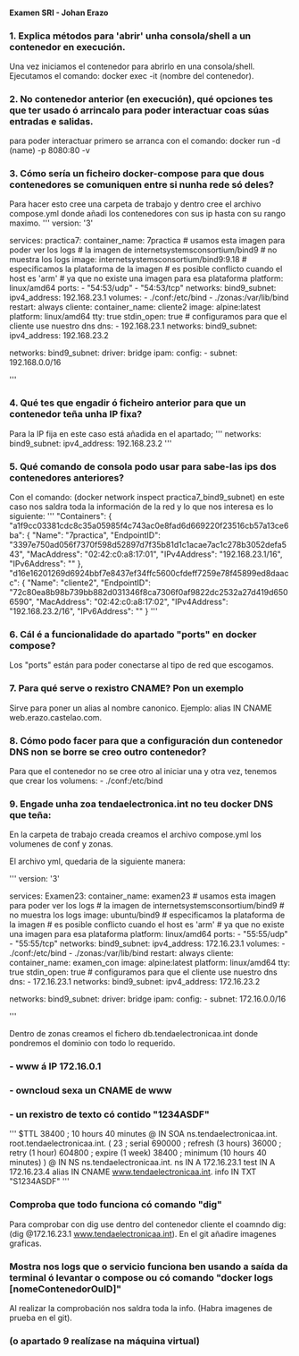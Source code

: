 #### Examen SRI - Johan Erazo

### 1. Explica métodos para 'abrir' unha consola/shell a un contenedor en execución.

Una vez iniciamos el contenedor para abrirlo en una consola/shell. Ejecutamos el comando: docker exec -it (nombre del contenedor).

### 2. No contenedor anterior (en execución), qué opciones tes que ter usado ó arrincalo para poder interactuar coas súas entradas e salidas.

para poder interactuar primero se arranca con el comando: docker run -d (name) -p 8080:80 -v

### 3. Cómo sería un ficheiro docker-compose para que dous contenedores se comuniquen entre si nunha rede só deles?

Para hacer esto cree una carpeta de trabajo y dentro cree el archivo compose.yml donde añadi los contenedores con sus ip hasta con su rango maximo.
'''
version: '3'

services:
  practica7:
    container_name: 7practica
    # usamos esta imagen para poder ver los logs
    # la imagen de internetsystemsconsortium/bind9
    # no muestra los logs
    image: internetsystemsconsortium/bind9:9.18
    # especificamos la plataforma de la imagen
    # es posible conflicto cuando el host es 'arm'
    # ya que no existe una imagen para esa plataforma
    platform: linux/amd64
    ports:
      - "54:53/udp"
      - "54:53/tcp"
    networks:
      bind9_subnet:
        ipv4_address: 192.168.23.1
    volumes:
      - ./conf:/etc/bind
      - ./zonas:/var/lib/bind
    restart: always
  cliente:
    container_name: cliente2
    image: alpine:latest
    platform: linux/amd64
    tty: true
    stdin_open: true
    # configuramos para que el cliente use nuestro dns
    dns:
      - 192.168.23.1
    networks:
      bind9_subnet:
        ipv4_address: 192.168.23.2
    
networks:
  bind9_subnet:
    driver: bridge
    ipam:
      config:
        - subnet: 192.168.0.0/16

'''
### 4. Qué tes que engadir ó ficheiro anterior para que un contenedor teña unha IP fixa?

Para la IP fija en este caso está añadida en el apartado;
'''
    networks:
      bind9_subnet:
        ipv4_address: 192.168.23.2
'''
### 5. Qué comando de consola podo usar para sabe-las ips dos contenedores anteriores?

Con el comando: (docker network inspect practica7_bind9_subnet) en este caso nos saldra toda la información de la red y lo que nos interesa es lo siguiente: 
'''
       "Containers": {
            "a1f9cc03381cdc8c35a05985f4c743ac0e8fad6d669220f23516cb57a13ce6ba": {
                "Name": "7practica",
                "EndpointID": "3397e750ad056f7370f598d52897d7f35b81d1c1acae7ac1c278b3052defa543",
                "MacAddress": "02:42:c0:a8:17:01",
                "IPv4Address": "192.168.23.1/16",
                "IPv6Address": ""
            },
            "d16e16201269d6924bbf7e8437ef34ffc5600cfdeff7259e78f45899ed8daacc": {
                "Name": "cliente2",
                "EndpointID": "72c80ea8b98b739bb882d031346f8ca7306f0af9822dc2532a27d419d6506590",
                "MacAddress": "02:42:c0:a8:17:02",
                "IPv4Address": "192.168.23.2/16",
                "IPv6Address": ""
            }
'''

### 6. Cál é a funcionalidade do apartado "ports" en docker compose?

Los "ports" están para poder conectarse al tipo de red que escogamos.

### 7. Para qué serve o rexistro CNAME? Pon un exemplo

Sirve para poner un alias al nombre canonico. 
Ejemplo: 
            alias	IN CNAME	web.erazo.castelao.com.

### 8. Cómo podo facer para que a configuración dun contenedor DNS non se borre se creo outro contenedor?

Para que el contenedor no se cree otro al iniciar una y otra vez, tenemos que crear los volumens:
          - ./conf:/etc/bind

### 9. Engade unha zoa tendaelectronica.int no teu docker DNS que teña:

En la carpeta de trabajo creada creamos el archivo compose.yml los volumenes de conf y zonas.

El archivo yml, quedaria de la siguiente manera:

'''
version: '3'

services:
  Examen23:
    container_name: examen23
    # usamos esta imagen para poder ver los logs
    # la imagen de internetsystemsconsortium/bind9
    # no muestra los logs
    image: ubuntu/bind9
    # especificamos la plataforma de la imagen
    # es posible conflicto cuando el host es 'arm'
    # ya que no existe una imagen para esa plataforma
    platform: linux/amd64
    ports:
      - "55:55/udp"
      - "55:55/tcp"
    networks:
      bind9_subnet:
        ipv4_address: 172.16.23.1
    volumes:
      - ./conf:/etc/bind
      - ./zonas:/var/lib/bind
    restart: always
  cliente:
    container_name: examen_con
    image: alpine:latest
    platform: linux/amd64
    tty: true
    stdin_open: true
    # configuramos para que el cliente use nuestro dns
    dns:
      - 172.16.23.1
    networks:
      bind9_subnet:
        ipv4_address: 172.16.23.2
    
networks:
  bind9_subnet:
    driver: bridge
    ipam:
      config:
        - subnet: 172.16.0.0/16

'''

Dentro de zonas creamos el fichero db.tendaelectronicaa.int donde pondremos el dominio con todo lo requerido.

### - www á IP 172.16.0.1
### - owncloud sexa un CNAME de www
### - un rexistro de texto có contido "1234ASDF"
'''
$TTL 38400	; 10 hours 40 minutes
@		IN SOA	ns.tendaelectronicaa.int. root.tendaelectronicaa.int. (
				23         ; serial
				690000     ; refresh (3 hours)
				36000       ; retry (1 hour)
				604800     ; expire (1 week)
				38400      ; minimum (10 hours 40 minutes)
				)
@		IN NS	ns.tendaelectronicaa.int.
ns		IN A		172.16.23.1
test		IN A		172.16.23.4
alias	IN CNAME	www.tendaelectronicaa.int.
info	IN TXT		"S1234ASDF"
'''

### Comproba que todo funciona có comando "dig"

Para comprobar con dig use dentro del contenedor cliente el coamndo dig: (dig @172.16.23.1 www.tendaelectronicaa.int).
En el git añadire imagenes graficas.

### Mostra nos logs que o servicio funciona ben usando a saída da terminal ó levantar o compose ou có comando "docker logs [nomeContenedorOuID]"

Al realizar la comprobación nos saldra toda la info. (Habra imagenes de prueba en el git).

### (o apartado 9 realízase na máquina virtual)